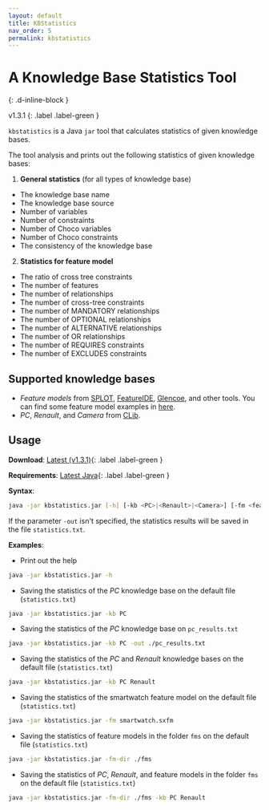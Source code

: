 ```yaml
---
layout: default
title: KBStatistics
nav_order: 5
permalink: kbstatistics
---
```


# A Knowledge Base Statistics Tool
{: .d-inline-block }

<span style = "text-transform: lowercase">v1.3.1</span>
{: .label .label-green }

`kbstatistics` is a Java `jar` tool that calculates statistics of given knowledge bases.

The tool analysis and prints out the following statistics of given knowledge bases:

1. **General statistics** (for all types of knowledge base)
  - The knowledge base name
  - The knowledge base source
  - Number of variables
  - Number of constraints
  - Number of Choco variables
  - Number of Choco constraints
  - The consistency of the knowledge base
2. **Statistics for feature model**
  - The ratio of cross tree constraints
  - The number of features
  - The number of relationships
  - The number of cross-tree constraints
  - The number of MANDATORY relationships
  - The number of OPTIONAL relationships
  - The number of ALTERNATIVE relationships
  - The number of OR relationships
  - The number of REQUIRES constraints
  - The number of EXCLUDES constraints

## Supported knowledge bases

- _Feature models_ from [SPLOT], [FeatureIDE], [Glencoe], and other tools. You can find some feature model examples in [here].
- _PC_, _Renault_, and _Camera_ from [CLib].

## Usage

**Download**: [Latest (v1.3.1)]{: .label .label-green }

**Requirements**: [Latest Java]{: .label .label-green }

**Syntax**:
```bash
java -jar kbstatistics.jar [-h] [-kb <PC>|<Renault>|<Camera>] [-fm <feature_model_name>] [-fm-dir <path_to_folder>] [-out <path_to_file>]
```

If the parameter `-out` isn't specified, the statistics results will be saved in the file `statistics.txt`.

**Examples**:
- Print out the help
```bash
java -jar kbstatistics.jar -h
```
- Saving the statistics of the _PC_ knowledge base on the default file (`statistics.txt`)
```bash
java -jar kbstatistics.jar -kb PC
```
- Saving the statistics of the _PC_ knowledge base on `pc_results.txt `
```bash
java -jar kbstatistics.jar -kb PC -out ./pc_results.txt
```
- Saving the statistics of the _PC_ and _Renault_ knowledge bases on the default file (`statistics.txt`)
```bash
java -jar kbstatistics.jar -kb PC Renault
```
- Saving the statistics of the smartwatch feature model on the default file (`statistics.txt`)
```bash
java -jar kbstatistics.jar -fm smartwatch.sxfm
```
- Saving the statistics of feature models in the folder `fms` on the default file (`statistics.txt`)
```bash
java -jar kbstatistics.jar -fm-dir ./fms
```
- Saving the statistics of _PC_, _Renault_, and feature models in the folder `fms` on the default file (`statistics.txt`)
```bash
java -jar kbstatistics.jar -fm-dir ./fms -kb PC Renault
```

[Latest (V1.3.1)]: https://github.com/manleviet/CA-CDR-V2/releases/tag/kbstatistics-v1.3.1
[SPLOT]: http://www.splot-research.org
[CLib]: https://www.itu.dk/research/cla/externals/clib/
[FeatureIDE]: https://featureide.github.io
[Glencoe]: https://glencoe.hochschule-trier.de
[here]: https://github.com/manleviet/KBStatistics/tree/main/src/test/resources/fms
[Latest Java]: https://www.java.com/en/download/manual.jsp